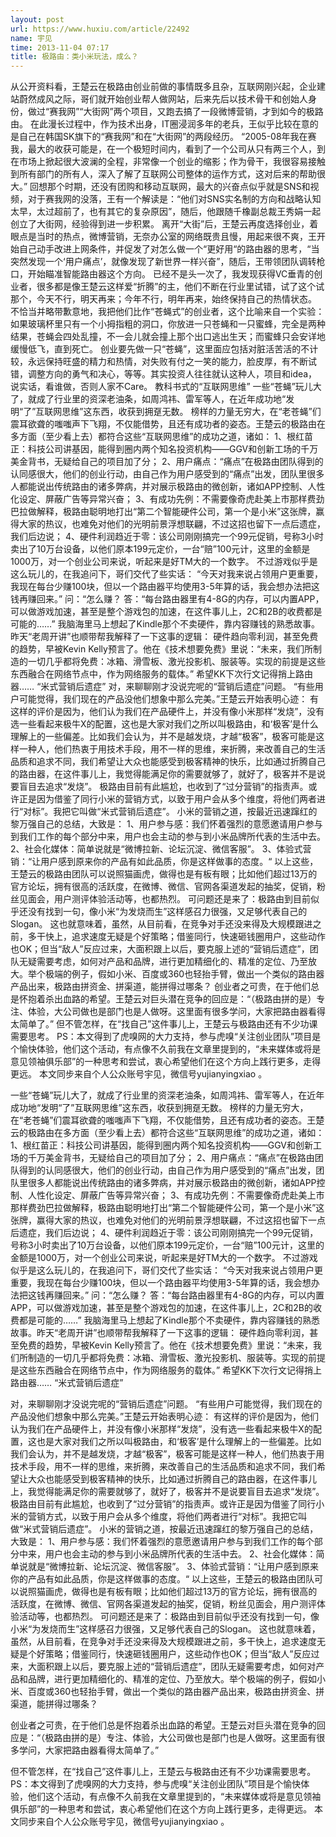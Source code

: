```yaml
---
layout: post
url: https://www.huxiu.com/article/22492
name: 宇见
time: 2013-11-04 07:17
title: 极路由：类小米玩法，成么？
---
```

从公开资料看，王楚云在极路由创业前做的事情既多且杂，互联网刚兴起，企业建站蔚然成风之际，哥们就开始创业帮人做网站，后来先后以技术骨干和创始人身份，做过“赛我网”“大街网”两个项目，又跑去搞了一段微博营销，才到如今的极路由。 在此漫长过程中，作为技术出身，IT圈浸润多年的老兵，王似乎比较在意的是自己在韩国SK旗下的“赛我网”和在“大街网”的两段经历。 “2005-08年我在赛我，最大的收获可能是，在一个极短时间内，看到了一个公司从只有两三个人，到在市场上掀起很大波澜的全程，非常像一个创业的缩影；作为骨干，我很容易接触到所有部门的所有人，深入了解了互联网公司整体的运作方式，这对后来的帮助很大。” 回想那个时期，还没有团购和移动互联网，最大的兴奋点似乎就是SNS和视频，对于赛我网的没落，王有一个解读是：“他们对SNS实名制的方向和战略认知太早，太过超前了，也有其它的复杂原因”，随后，他跟随千橡副总裁王秀娟一起创立了大街网，经验得到进一步积累。 离开“大街”后，王楚云再度选择创业，着眼点是当时的热点，微博营销，无奈办公室的网络既贵且慢，用起来很不爽，王开始自己动手改进上网条件，并促发了对怎么做一个“更好用“的路由器的思考，“当突然发现一个‘用户痛点’，就像发现了新世界一样兴奋”，随后，王带领团队调转枪口，开始瞄准智能路由器这个方向。 已经不是头一次了，我发现获得VC垂青的创业者，很多都是像王楚云这样爱“折腾”的主，他们不断在行业里试错，试了这个试那个，今天不行，明天再来；今年不行，明年再来，始终保持自己的热情状态。 不恰当并略带歉意地，我把他们比作“苍蝇式”的创业者，这个比喻来自一个实验：如果玻璃杯里只有一个小拇指粗的洞口，你放进一只苍蝇和一只蜜蜂，完全是两种结果，苍蝇会四处乱撞，不一会儿就会撞上那个出口逃出生天；而蜜蜂只会安详地缓慢低飞，直到死亡。 创业要先做一只“苍蝇”，这里面应包括对脏活苦活的不计较，永远保持旺盛的精力和热情，对失败有付之一笑的能力，脸皮厚，有不断试错，调整方向的勇气和决心，等等。其实投资人往往就认这种人，项目和idea，说实话，看谁做，否则人家不Care。 教科书式的“互联网思维” 一些“苍蝇”玩儿大了，就成了行业里的资深老油条，如周鸿祎、雷军等人，在近年成功地“发明“了”互联网思维”这东西，收获到拥趸无数。 榜样的力量无穷大，在“老苍蝇”们震耳欲聋的嗤嗤声下飞翔，不仅能借势，且还有成功者的姿态。王楚云的极路由在多方面（至少看上去）都符合这些“互联网思维”的成功之道，诸如： 1、根红苗正：科技公司讲基因，能得到圈内两个知名投资机构——GGV和创新工场的千万美金背书，无疑给自己的项目加了分； 2、用户痛点：“痛点”在极路由团队得到的认同感很大，他们的创业行动，由自己作为用户感受到的“痛点”出发，团队里很多人都能说出传统路由的诸多弊病，并对展示极路由的微创新，诸如APP控制、人性化设定、屏蔽广告等异常兴奋； 3、有成功先例：不需要像奇虎赴美上市那样费劲巴拉做解释，极路由聪明地打出“第二个智能硬件公司，第一个是小米”这张牌，赢得大家的热议，也难免对他们的光明前景浮想联翩，不过这招也留下一点后遗症，我们后边说； 4、硬件利润趋近于零：该公司刚刚搞完一个99元促销，号称3小时卖出了10万台设备，以他们原本199元定价，一台“赔”100元计，这里的金额是1000万，对一个创业公司来说，听起来是好TM大的一个数字。 不过游戏似乎是这么玩儿的，在我追问下，哥们交代了些实话： “今天对我来说占领用户更重要，我现在每台少赚100块，但以一个路由器平均使用3-5年算的话，我会想办法把这钱再赚回来。” 问：“怎么赚？ 答：“每台路由器里有4-8G的内存，可以内置APP，可以做游戏加速，甚至是整个游戏包的加速，在这件事儿上，2C和2B的收费都是可能的……” 我脑海里马上想起了Kindle那个不卖硬件，靠内容赚钱的熟悉故事。昨天“老周开讲”也顺带帮我解释了一下这事的逻辑： 硬件趋向零利润，甚至免费的趋势，早被Kevin Kelly预言了。他在《技术想要免费》里说：“未来，我们所制造的一切几乎都将免费：冰箱、滑雪板、激光投影机、服装等。实现的前提是这些东西融合在网络节点中，作为网络服务的载体。” 希望KK下次行文记得捎上路由器…… “米式营销后遗症” 对，来聊聊刚才没说完呢的“营销后遗症”问题。 “有些用户可能觉得，我们现在的产品没他们想象中那么完美。”王楚云开始表明心迹： 有这样的评价是因为，他们认为我们在产品硬件上，并没有像小米那样“发烧”，没有选一些看起来极牛X的配置，这也是大家对我们之所以叫极路由，和‘极客’是什么理解上的一些偏差。比如我们会认为，并不是越发烧，才越“极客”，极客可能是这样一种人，他们热衷于用技术手段，用不一样的思维，来折腾，来改善自己的生活品质和追求不同，我们希望让大众也能感受到极客精神的快乐，比如通过折腾自己的路由器，在这件事儿上，我觉得能满足你的需要就够了，就好了，极客并不是说要盲目去追求“发烧”。 极路由目前有此尴尬，也收到了“过分营销”的指责声。或许正是因为借鉴了同行小米的营销方式，以致于用户会从多个维度，将他们两者进行“对标”。我把它叫做“米式营销后遗症”。 小米的营销之道，按最近迅速蹿红的黎万强自己的总结，大致是： 1、用户参与感：我们怀着强烈的意愿邀请用户参与到我们工作的每个部分中来，用户也会主动的参与到小米品牌所代表的生活中去。 2、社会化媒体：简单说就是“微博拉新、论坛沉淀、微信客服”。 3、体验式营销：“让用户感到原来你的产品有如此品质，你是这样做事的态度。“ 以上这些，王楚云的极路由团队可以说照猫画虎，做得也是有板有眼；比如他们超过13万的官方论坛，拥有很高的活跃度，在微博、微信、官网各渠道发起的抽奖，促销，粉丝见面会，用户测评体验活动等，也都热烈。 可问题还是来了：极路由到目前似乎还没有找到一句，像小米“为发烧而生”这样感召力很强，又足够代表自己的Slogan。 这也就意味着，虽然，从目前看，在竞争对手还没来得及大规模跟进之前，多干快上，追求速度无疑是个好策略；借鉴同行，快速砸钱圈用户，这些动作也OK；但当“敌人”反应过来，大面积跟上以后，要克服上述的“营销后遗症”，团队无疑需要考虑，如何对产品和品牌，进行更加精细化的、精准的定位、乃至放大。举个极端的例子，假如小米、百度或360也轻抬手臂，做出一个类似的路由器产品出来，极路由拼资金、拼渠道，能拼得过哪条？ 创业者之可贵，在于他们总是怀抱着杀出血路的希望。王楚云对巨头潜在竞争的回应是：“（极路由拼的是）专注、体验，大公司做也是部门也是人做呀。这里面有很多学问，大家把路由器看得太简单了。” 但不管怎样，在“找自己”这件事儿上，王楚云与极路由还有不少功课需要思考。 PS：本文得到了虎嗅网的大力支持，参与虎嗅“关注创业团队”项目是个愉快体验，他们这个活动，有点像不久前我在文章里提到的，“未来媒体或将是意见领袖俱乐部”的一种思考和尝试，衷心希望他们在这个方向上践行更多，走得更远。 本文同步来自个人公众账号宇见，微信号yujianyingxiao 。

一些“苍蝇”玩儿大了，就成了行业里的资深老油条，如周鸿祎、雷军等人，在近年成功地“发明“了”互联网思维”这东西，收获到拥趸无数。 榜样的力量无穷大，在“老苍蝇”们震耳欲聋的嗤嗤声下飞翔，不仅能借势，且还有成功者的姿态。王楚云的极路由在多方面（至少看上去）都符合这些“互联网思维”的成功之道，诸如： 1、根红苗正：科技公司讲基因，能得到圈内两个知名投资机构——GGV和创新工场的千万美金背书，无疑给自己的项目加了分； 2、用户痛点：“痛点”在极路由团队得到的认同感很大，他们的创业行动，由自己作为用户感受到的“痛点”出发，团队里很多人都能说出传统路由的诸多弊病，并对展示极路由的微创新，诸如APP控制、人性化设定、屏蔽广告等异常兴奋； 3、有成功先例：不需要像奇虎赴美上市那样费劲巴拉做解释，极路由聪明地打出“第二个智能硬件公司，第一个是小米”这张牌，赢得大家的热议，也难免对他们的光明前景浮想联翩，不过这招也留下一点后遗症，我们后边说； 4、硬件利润趋近于零：该公司刚刚搞完一个99元促销，号称3小时卖出了10万台设备，以他们原本199元定价，一台“赔”100元计，这里的金额是1000万，对一个创业公司来说，听起来是好TM大的一个数字。 不过游戏似乎是这么玩儿的，在我追问下，哥们交代了些实话： “今天对我来说占领用户更重要，我现在每台少赚100块，但以一个路由器平均使用3-5年算的话，我会想办法把这钱再赚回来。” 问：“怎么赚？ 答：“每台路由器里有4-8G的内存，可以内置APP，可以做游戏加速，甚至是整个游戏包的加速，在这件事儿上，2C和2B的收费都是可能的……” 我脑海里马上想起了Kindle那个不卖硬件，靠内容赚钱的熟悉故事。昨天“老周开讲”也顺带帮我解释了一下这事的逻辑： 硬件趋向零利润，甚至免费的趋势，早被Kevin Kelly预言了。他在《技术想要免费》里说：“未来，我们所制造的一切几乎都将免费：冰箱、滑雪板、激光投影机、服装等。实现的前提是这些东西融合在网络节点中，作为网络服务的载体。” 希望KK下次行文记得捎上路由器…… “米式营销后遗症”

对，来聊聊刚才没说完呢的“营销后遗症”问题。 “有些用户可能觉得，我们现在的产品没他们想象中那么完美。”王楚云开始表明心迹： 有这样的评价是因为，他们认为我们在产品硬件上，并没有像小米那样“发烧”，没有选一些看起来极牛X的配置，这也是大家对我们之所以叫极路由，和‘极客’是什么理解上的一些偏差。比如我们会认为，并不是越发烧，才越“极客”，极客可能是这样一种人，他们热衷于用技术手段，用不一样的思维，来折腾，来改善自己的生活品质和追求不同，我们希望让大众也能感受到极客精神的快乐，比如通过折腾自己的路由器，在这件事儿上，我觉得能满足你的需要就够了，就好了，极客并不是说要盲目去追求“发烧”。 极路由目前有此尴尬，也收到了“过分营销”的指责声。或许正是因为借鉴了同行小米的营销方式，以致于用户会从多个维度，将他们两者进行“对标”。我把它叫做“米式营销后遗症”。 小米的营销之道，按最近迅速蹿红的黎万强自己的总结，大致是： 1、用户参与感：我们怀着强烈的意愿邀请用户参与到我们工作的每个部分中来，用户也会主动的参与到小米品牌所代表的生活中去。 2、社会化媒体：简单说就是“微博拉新、论坛沉淀、微信客服”。 3、体验式营销：“让用户感到原来你的产品有如此品质，你是这样做事的态度。“ 以上这些，王楚云的极路由团队可以说照猫画虎，做得也是有板有眼；比如他们超过13万的官方论坛，拥有很高的活跃度，在微博、微信、官网各渠道发起的抽奖，促销，粉丝见面会，用户测评体验活动等，也都热烈。 可问题还是来了：极路由到目前似乎还没有找到一句，像小米“为发烧而生”这样感召力很强，又足够代表自己的Slogan。 这也就意味着，虽然，从目前看，在竞争对手还没来得及大规模跟进之前，多干快上，追求速度无疑是个好策略；借鉴同行，快速砸钱圈用户，这些动作也OK；但当“敌人”反应过来，大面积跟上以后，要克服上述的“营销后遗症”，团队无疑需要考虑，如何对产品和品牌，进行更加精细化的、精准的定位、乃至放大。举个极端的例子，假如小米、百度或360也轻抬手臂，做出一个类似的路由器产品出来，极路由拼资金、拼渠道，能拼得过哪条？

创业者之可贵，在于他们总是怀抱着杀出血路的希望。王楚云对巨头潜在竞争的回应是：“（极路由拼的是）专注、体验，大公司做也是部门也是人做呀。这里面有很多学问，大家把路由器看得太简单了。”

但不管怎样，在“找自己”这件事儿上，王楚云与极路由还有不少功课需要思考。 PS：本文得到了虎嗅网的大力支持，参与虎嗅“关注创业团队”项目是个愉快体验，他们这个活动，有点像不久前我在文章里提到的，“未来媒体或将是意见领袖俱乐部”的一种思考和尝试，衷心希望他们在这个方向上践行更多，走得更远。 本文同步来自个人公众账号宇见，微信号yujianyingxiao 。

